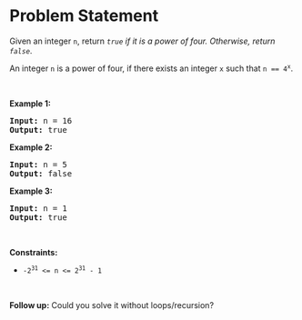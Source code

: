 # Problem Statement

<p>Given an integer <code>n</code>, return <em><code>true</code> if it is a power of four. Otherwise, return <code>false</code></em>.</p>

<p>An integer <code>n</code> is a power of four, if there exists an integer <code>x</code> such that <code>n == 4<sup>x</sup></code>.</p>

<p>&nbsp;</p>
<p><strong>Example 1:</strong></p>
<pre><strong>Input:</strong> n = 16
<strong>Output:</strong> true
</pre><p><strong>Example 2:</strong></p>
<pre><strong>Input:</strong> n = 5
<strong>Output:</strong> false
</pre><p><strong>Example 3:</strong></p>
<pre><strong>Input:</strong> n = 1
<strong>Output:</strong> true
</pre>
<p>&nbsp;</p>
<p><strong>Constraints:</strong></p>

<ul>
	<li><code>-2<sup>31</sup> &lt;= n &lt;= 2<sup>31</sup> - 1</code></li>
</ul>

<p>&nbsp;</p>
<strong>Follow up:</strong> Could you solve it without loops/recursion?